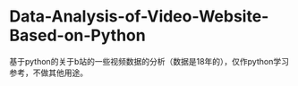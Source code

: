 # Data-Analysis-of-Video-Website-Based-on-Python
基于python的关于b站的一些视频数据的分析（数据是18年的），仅作python学习参考，不做其他用途。
